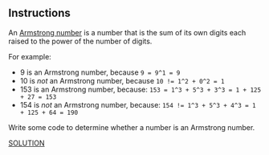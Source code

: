 ## Instructions

An [Armstrong number](https://en.wikipedia.org/wiki/Narcissistic_number) is a number that is the sum of its own digits each raised to the power of the number of digits.

For example:

-   9 is an Armstrong number, because `9 = 9^1 = 9`
-   10 is _not_ an Armstrong number, because `10 != 1^2 + 0^2 = 1`
-   153 is an Armstrong number, because: `153 = 1^3 + 5^3 + 3^3 = 1 + 125 + 27 = 153`
-   154 is _not_ an Armstrong number, because: `154 != 1^3 + 5^3 + 4^3 = 1 + 125 + 64 = 190`

Write some code to determine whether a number is an Armstrong number.

[SOLUTION](armstrong_numbers.c)